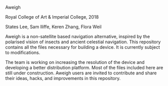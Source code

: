 Aweigh

Royal College of Art & Imperial College, 2018

States Lee, Sam Iliffe, Keren Zhang, Flora Weil

Aweigh is a non-satellite based navigation alternative, inspired by the polarised vision of insects and ancient celestial navigation. 
This repository contains all the files necessary for building a device. It is currently subject to modifications.

The team is working on increasing the resolution of the device and developing a better distribution platform. 
Most of the files included here are still under construction. Aweigh users are invited to contribute and share their ideas, hacks, and 
improvements in this repository.

